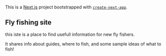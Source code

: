 This is a [Next.js](https://nextjs.org/) project bootstrapped with [`create-next-app`](https://github.com/vercel/next.js/tree/canary/packages/create-next-app).

## Fly fishing site ##



this iste is a place to find usefull information for new fly fishers.

It shares info about guides, where to fish, and some sample ideas of what to fish!






